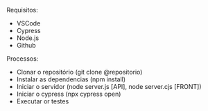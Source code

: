 Requisitos:
  - VSCode
  - Cypress
  - Node.js
  - Github

Processos:
  - Clonar o repositório (git clone @repositorio)
  - Instalar as dependencias (npm install)
  - Iniciar o servidor (node server.js [API], node server.cjs [FRONT])
  - Iniciar o cypress (npx cypress open)
  - Executar or testes
